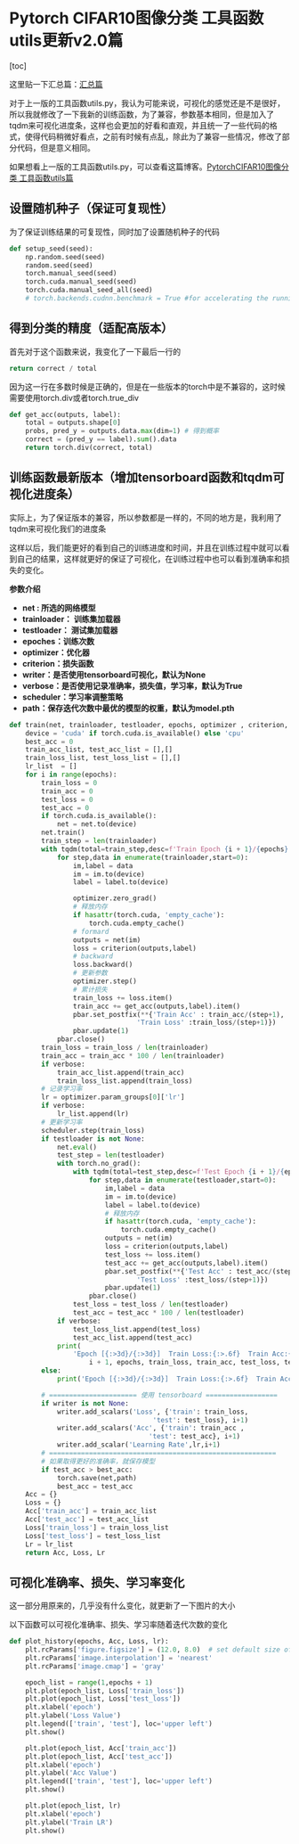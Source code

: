 # Pytorch CIFAR10图像分类 工具函数utils更新v2.0篇

[toc]

这里贴一下汇总篇：[汇总篇](https://blog.csdn.net/weixin_45508265/article/details/119285255)

对于上一版的工具函数utils.py，我认为可能来说，可视化的感觉还是不是很好，所以我就修改了一下我新的训练函数，为了兼容，参数基本相同，但是加入了tqdm来可视化进度条，这样也会更加的好看和直观，并且统一了一些代码的格式，使得代码稍微好看点，之前有时候有点乱，除此为了兼容一些情况，修改了部分代码，但是意义相同。

如果想看上一版的工具函数utils.py，可以查看这篇博客。[PytorchCIFAR10图像分类 工具函数utils篇](https://redamancy.blog.csdn.net/article/details/121589217)



## 设置随机种子（保证可复现性）

为了保证训练结果的可复现性，同时加了设置随机种子的代码

```python
def setup_seed(seed):
    np.random.seed(seed)
    random.seed(seed)
    torch.manual_seed(seed)
    torch.cuda.manual_seed(seed)
    torch.cuda.manual_seed_all(seed)
    # torch.backends.cudnn.benchmark = True #for accelerating the running
```



## 得到分类的精度（适配高版本）

首先对于这个函数来说，我变化了一下最后一行的

```python
return correct / total
```

因为这一行在多数时候是正确的，但是在一些版本的torch中是不兼容的，这时候需要使用torch.div或者torch.true_div

```python
def get_acc(outputs, label):
    total = outputs.shape[0]
    probs, pred_y = outputs.data.max(dim=1) # 得到概率
    correct = (pred_y == label).sum().data
    return torch.div(correct, total)
```



## 训练函数最新版本（增加tensorboard函数和tqdm可视化进度条）

实际上，为了保证版本的兼容，所以参数都是一样的，不同的地方是，我利用了tqdm来可视化我们的进度条

这样以后，我们能更好的看到自己的训练进度和时间，并且在训练过程中就可以看到自己的结果，这样就更好的保证了可视化，在训练过程中也可以看到准确率和损失的变化。

**参数介绍**

- **net : 所选的网络模型**
- **trainloader： 训练集加载器**
- **testloader： 测试集加载器**
- **epoches：训练次数**
- **optimizer：优化器**
- **criterion：损失函数**
- **writer：是否使用tensorboard可视化，默认为None**
- **verbose：是否使用记录准确率，损失值，学习率，默认为True**
- **scheduler：学习率调整策略**
- **path：保存迭代次数中最优的模型的权重，默认为model.pth**

```python
def train(net, trainloader, testloader, epochs, optimizer , criterion, scheduler , path = './model.pth', writer = None ,verbose = False):
    device = 'cuda' if torch.cuda.is_available() else 'cpu'
    best_acc = 0
    train_acc_list, test_acc_list = [],[]
    train_loss_list, test_loss_list = [],[]
    lr_list  = []
    for i in range(epochs):
        train_loss = 0
        train_acc = 0
        test_loss = 0
        test_acc = 0
        if torch.cuda.is_available():
            net = net.to(device)
        net.train()
        train_step = len(trainloader)
        with tqdm(total=train_step,desc=f'Train Epoch {i + 1}/{epochs}',postfix=dict,mininterval=0.3) as pbar:
            for step,data in enumerate(trainloader,start=0):
                im,label = data
                im = im.to(device)
                label = label.to(device)

                optimizer.zero_grad()
                # 释放内存
                if hasattr(torch.cuda, 'empty_cache'):
                    torch.cuda.empty_cache()
                # formard
                outputs = net(im)
                loss = criterion(outputs,label)
                # backward
                loss.backward()
                # 更新参数
                optimizer.step()
                # 累计损失
                train_loss += loss.item()
                train_acc += get_acc(outputs,label).item()
                pbar.set_postfix(**{'Train Acc' : train_acc/(step+1),
                                'Train Loss' :train_loss/(step+1)})
                pbar.update(1)
            pbar.close()
        train_loss = train_loss / len(trainloader)
        train_acc = train_acc * 100 / len(trainloader)
        if verbose:
            train_acc_list.append(train_acc)
            train_loss_list.append(train_loss)
        # 记录学习率
        lr = optimizer.param_groups[0]['lr']
        if verbose:
            lr_list.append(lr)
        # 更新学习率
        scheduler.step(train_loss)
        if testloader is not None:
            net.eval()
            test_step = len(testloader)
            with torch.no_grad():
                with tqdm(total=test_step,desc=f'Test Epoch {i + 1}/{epochs}',postfix=dict,mininterval=0.3) as pbar:
                    for step,data in enumerate(testloader,start=0):
                        im,label = data
                        im = im.to(device)
                        label = label.to(device)
                        # 释放内存
                        if hasattr(torch.cuda, 'empty_cache'):
                            torch.cuda.empty_cache()
                        outputs = net(im)
                        loss = criterion(outputs,label)
                        test_loss += loss.item()
                        test_acc += get_acc(outputs,label).item()
                        pbar.set_postfix(**{'Test Acc' : test_acc/(step+1),
                                'Test Loss' :test_loss/(step+1)})
                        pbar.update(1)
                    pbar.close()
                test_loss = test_loss / len(testloader)
                test_acc = test_acc * 100 / len(testloader)
            if verbose:
                test_loss_list.append(test_loss)
                test_acc_list.append(test_acc)
            print(
                'Epoch [{:>3d}/{:>3d}]  Train Loss:{:>.6f}  Train Acc:{:>3.2f}% Test Loss:{:>.6f}  Test Acc:{:>3.2f}%  Learning Rate:{:>.6f}'.format(
                    i + 1, epochs, train_loss, train_acc, test_loss, test_acc,lr))
        else:
            print('Epoch [{:>3d}/{:>3d}]  Train Loss:{:>.6f}  Train Acc:{:>3.2f}%  Learning Rate:{:>.6f}'.format(i+1,epochs,train_loss,train_acc,lr))

        # ====================== 使用 tensorboard ==================
        if writer is not None:
            writer.add_scalars('Loss', {'train': train_loss,
                                    'test': test_loss}, i+1)
            writer.add_scalars('Acc', {'train': train_acc ,
                                   'test': test_acc}, i+1)
            writer.add_scalar('Learning Rate',lr,i+1)
        # =========================================================
        # 如果取得更好的准确率，就保存模型
        if test_acc > best_acc:
            torch.save(net,path)
            best_acc = test_acc
    Acc = {}
    Loss = {}
    Acc['train_acc'] = train_acc_list
    Acc['test_acc'] = test_acc_list
    Loss['train_loss'] = train_loss_list
    Loss['test_loss'] = test_loss_list
    Lr = lr_list
    return Acc, Loss, Lr
```



## 可视化准确率、损失、学习率变化

这一部分用原来的，几乎没有什么变化，就更新了一下图片的大小

以下函数可以可视化准确率、损失、学习率随着迭代次数的变化

```python
def plot_history(epochs, Acc, Loss, lr):
    plt.rcParams['figure.figsize'] = (12.0, 8.0)  # set default size of plots
    plt.rcParams['image.interpolation'] = 'nearest'
    plt.rcParams['image.cmap'] = 'gray'

    epoch_list = range(1,epochs + 1)
    plt.plot(epoch_list, Loss['train_loss'])
    plt.plot(epoch_list, Loss['test_loss'])
    plt.xlabel('epoch')
    plt.ylabel('Loss Value')
    plt.legend(['train', 'test'], loc='upper left')
    plt.show()

    plt.plot(epoch_list, Acc['train_acc'])
    plt.plot(epoch_list, Acc['test_acc'])
    plt.xlabel('epoch')
    plt.ylabel('Acc Value')
    plt.legend(['train', 'test'], loc='upper left')
    plt.show()

    plt.plot(epoch_list, lr)
    plt.xlabel('epoch')
    plt.ylabel('Train LR')
    plt.show()
```

